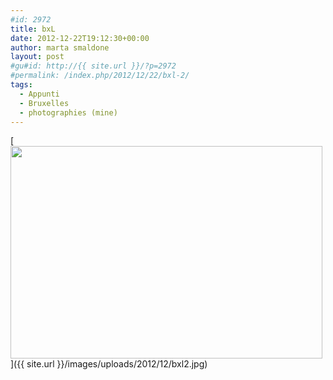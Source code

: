 ```yaml
---
#id: 2972
title: bxL
date: 2012-12-22T19:12:30+00:00
author: marta smaldone
layout: post
#gu#id: http://{{ site.url }}/?p=2972
#permalink: /index.php/2012/12/22/bxl-2/
tags:
  - Appunti
  - Bruxelles
  - photographies (mine)
---
```

[<img class="aligncenter wp-image-2983 size-full" src="{{ site.url }}/images/uploads/2012/12/bxl2.jpg" width="499" height="340" srcset="{{ site.url }}/images/uploads/2012/12/bxl2.jpg 499w, {{ site.url }}/images/uploads/2012/12/bxl2-300x204.jpg 300w" sizes="(max-width: 499px) 100vw, 499px" />]({{ site.url }}/images/uploads/2012/12/bxl2.jpg)